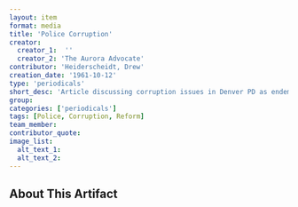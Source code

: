 ```yaml
---
layout: item
format: media
title: 'Police Corruption'
creator: 
  creator_1:  ''
  creator_2: 'The Aurora Advocate'
contributor: 'Heiderscheidt, Drew'
creation_date: '1961-10-12'
type: 'periodicals'
short_desc: 'Article discussing corruption issues in Denver PD as endemic to many police departments, and criticizes the press and local businesses for allowing corruption to spread'
group: 
categories: ['periodicals'] 
tags: [Police, Corruption, Reform]
team_member: 
contributor_quote: 
image_list: 
  alt_text_1: 
  alt_text_2: 
---
```

## About This Artifact

